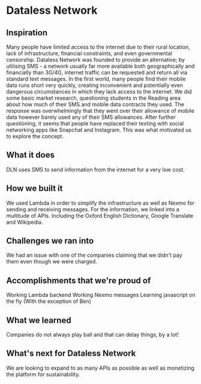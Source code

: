 # Dataless Network

## Inspiration
Many people have limited access to the internet due to their rural location, lack of infrastructure, financial constraints, and even governmental censorship.
Dataless Network was founded to provide an alternative; by utilising SMS - a network usually far more available both geographically and financially than 3G/4G, internet traffic can be requested and return all via standard text messages.
In the first world, many people find their mobile data runs short very quickly, creating inconvenient and potentially even dangerous circumstances in which they lack access to the internet. We did some basic market research, questioning students in the Reading area about how much of their SMS and mobile data contracts they used. The response was overwhelmingly that they went over their allowance of mobile data however barely used any of their SMS allowances. After further questioning, it seems that people have replaced their texting with social networking apps like Snapchat and Instagram.
This was what motivated us to explore the concept.

## What it does
DLN uses SMS to send information from the internet for a very low cost. 

## How we built it
We used Lambda in order to simplify the infrastructure as well as Nexmo for sending and receiving messages. For the information, we linked into a multitude of APIs. Including the Oxford English Dictionary, Google Translate and Wikipedia. 

## Challenges we ran into
We had an issue with one of the companies claiming that we didn't pay them even though we were charged. 

## Accomplishments that we're proud of
Working Lambda backend
Working Nexmo messages
Learning javascript on the fly (With the exception of Ben)

## What we learned
Companies do not always play ball and that can delay things, by a lot!

## What's next for Dataless Network
We are looking to expand to as many APIs as possible as well as monetizing the platform for sustainability. 
